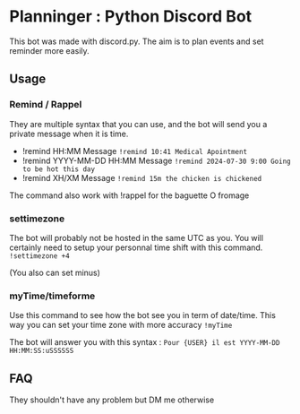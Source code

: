 # Planninger : Python Discord Bot

This bot was made with discord.py.
The aim is to plan events and set reminder more easily.

## Usage

### Remind / Rappel

They are multiple syntax that you can use, and the bot will send you a private message when it is time.
- !remind HH:MM Message
`!remind 10:41 Medical Apointment`
- !remind YYYY-MM-DD HH:MM Message
`!remind 2024-07-30 9:00 Going to be hot this day`
- !remind XH/XM Message
`!remind 15m the chicken is chickened`

The command also work with !rappel for the baguette O fromage

### settimezone
The bot will probably not be hosted in the same UTC as you.
You will certainly need to setup your personnal time shift with this command.
`!settimezone +4`

(You also can set minus)

### myTime/timeforme

Use this command to see how the bot see you in term of date/time. This way you can set your time zone with more accuracy
`!myTime`

The bot will answer you with this syntax :
`Pour {USER} il est YYYY-MM-DD HH:MM:SS:uSSSSSS`

## FAQ

They shouldn't have any problem but DM me otherwise
